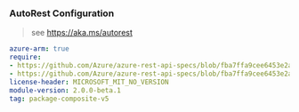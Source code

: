 ### AutoRest Configuration

> see https://aka.ms/autorest

``` yaml
azure-arm: true
require:
- https://github.com/Azure/azure-rest-api-specs/blob/fba7ffa9cee6453e2a3cf8c857074a323252a12d/specification/sql/resource-manager/readme.md
- https://github.com/Azure/azure-rest-api-specs/blob/fba7ffa9cee6453e2a3cf8c857074a323252a12d/specification/sql/resource-manager/readme.go.md
license-header: MICROSOFT_MIT_NO_VERSION
module-version: 2.0.0-beta.1
tag: package-composite-v5
```